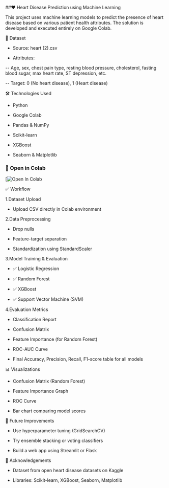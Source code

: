 ##❤️ Heart Disease Prediction using Machine Learning 

This project uses machine learning models to predict the presence of heart disease based on various patient health attributes. The solution is developed and executed entirely on Google Colab.

📁 Dataset
- Source: heart (2).csv

- Attributes:

-- Age, sex, chest pain type, resting blood pressure, cholesterol, fasting blood sugar, max heart rate, ST depression, etc.

-- Target: 0 (No heart disease), 1 (Heart disease)

🛠️ Technologies Used

- Python

- Google Colab

- Pandas & NumPy

- Scikit-learn

- XGBoost

- Seaborn & Matplotlib
  
### 🔗 Open in Colab
[![Open In Colab](https://colab.research.google.com/drive/1BcKJ7T-ZsJMCVjqNKymiicl0MUEjGcFS?usp=sharing)

✅ Workflow

1.Dataset Upload

- Upload CSV directly in Colab environment

2.Data Preprocessing

- Drop nulls

- Feature-target separation

- Standardization using StandardScaler

3.Model Training & Evaluation

- ✅ Logistic Regression

- ✅ Random Forest

- ✅ XGBoost

- ✅ Support Vector Machine (SVM)

4.Evaluation Metrics

- Classification Report

- Confusion Matrix

- Feature Importance (for Random Forest)

- ROC-AUC Curve

- Final Accuracy, Precision, Recall, F1-score table for all models



📊 Visualizations

- Confusion Matrix (Random Forest)

- Feature Importance Graph

- ROC Curve

- Bar chart comparing model scores


🔮 Future Improvements

- Use hyperparameter tuning (GridSearchCV)

- Try ensemble stacking or voting classifiers

- Build a web app using Streamlit or Flask

🤝 Acknowledgements

- Dataset from open heart disease datasets on Kaggle

- Libraries: Scikit-learn, XGBoost, Seaborn, Matplotlib

